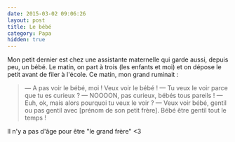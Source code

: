 ```yaml
---
date: 2015-03-02 09:06:26
layout: post
title: Le bébé
category: Papa
hidden: true
---
```


Mon petit dernier est chez une assistante maternelle qui garde aussi, depuis peu, un bébé. Le matin, on part à trois (les enfants et moi) et on dépose le petit avant de filer à l'école. Ce matin, mon grand ruminait :

> —  A pas voir le bébé, moi ! Veux voir le bébé !
> —  Tu veux le voir parce que tu es curieux ?
> —  NOOOON, pas curieux, bébés tous pareils !
> —  Euh, ok, mais alors pourquoi tu veux le voir ?
> —  Veux voir bébé, gentil ou pas gentil avec [prénom de son petit frère]. Bébé être gentil tout le temps !

Il n'y a pas d'âge pour être "le grand frère" <3
